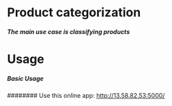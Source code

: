 
# Product categorization
##### The main use case is classifying products

# Usage

##### Basic Usage
######## Use this online app: http://13.58.82.53:5000/
